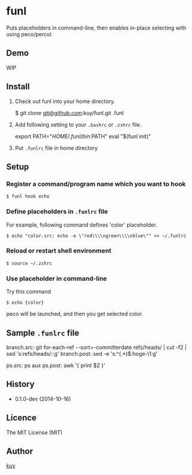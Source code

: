 funl
====

Puts placeholders in command-line, then enables in-place selecting with using peco/percol.

## Demo

WIP


## Install

1. Check out funl into your home directory.

    $ git clone git@github.com:kuy/funl.git .funl

2. Add following setting to your `.bashrc` or `.zshrc` file.

    export PATH="$HOME/.funl/bin:$PATH"
    eval "$(funl init)"

3. Put `.funlrc` file in home directory


## Setup

### Register a command/program name which you want to hook

    $ funl hook echo

### Define placeholders in `.funlrc` file

For example, following command defines 'color' placeholder.

    $ echo "color.src: echo -e \"red\\\\ngreen\\\\nblue\"" >> ~/.funlrc

### Reload or restart shell environment

    $ source ~/.zshrc

### Use placeholder in command-line

Try this command

    $ echo {color}

peco will be launched, and then you get selected color.


## Sample `.funlrc` file

branch.src: git for-each-ref --sort=-committerdate refs/heads/ | cut -f2 | sed 's:refs/heads/::g'
branch.post: sed -e 's:^\(.*\)$:hoge-\1:g'

ps.src: ps aux
ps.post: awk '{ print $2 }'


## History

- 0.1.0-dev (2014-10-16)


## Licence

The MIT License (MIT)


## Author

[kuy](https://github.com/kuy)

